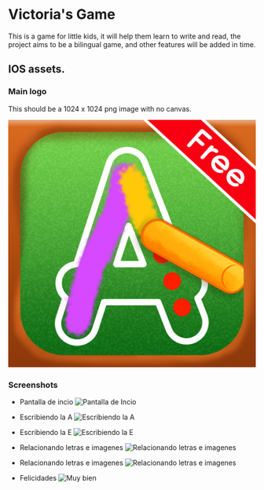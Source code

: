 # Victoria's Game

This is a game for little kids, it will help them learn to write and read, the project aims to be a bilingual game, and other features will be added in time.


## IOS assets.

### Main logo
This should be a 1024 x 1024 png image with no canvas.

![Main logo](editables/readme/main_logo.png)


### Screenshots

- Pantalla de incio
![Pantalla de Incio](editables/readme/screenshots/001.png)

- Escribiendo la A
![Escribiendo la A](editables/readme/screenshots/002.png)

- Escribiendo la E
![Escribiendo la E](editables/readme/screenshots/003.png)

- Relacionando letras e imagenes
![Relacionando letras e imagenes](editables/readme/screenshots/004.png)

- Relacionando letras e imagenes
![Relacionando letras e imagenes](editables/readme/screenshots/005.png)

- Felicidades
![Muy bien](editables/readme/screenshots/006.png)

